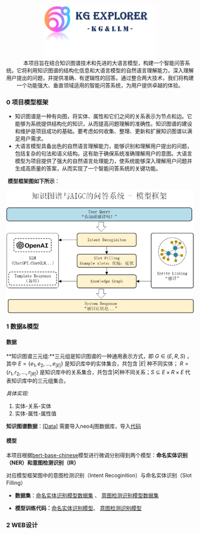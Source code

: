 

<p align="center">
  <br/>
  <img width="300px" src="./asset/logo.png"/>
  <br>&emsp; &emsp; 本项目旨在结合知识图谱技术和先进的大语言模型，构建一个智能问答系统。它将利用知识图谱的结构化信息和大语言模型的自然语言理解能力，深入理解用户提出的问题，并提供准确、有逻辑性的回答。通过整合两大技术，我们将构建一个功能强大、垂直领域适用的智能问答系统，为用户提供卓越的体验。

### 0 项目模型框架

- 知识图谱是一种有向图，将实体、属性和它们之间的关系表示为节点和边。它能够为系统提供结构化的知识，从而提高问题理解的准确性。知识图谱的建设和维护是项目成功的基础。要考虑如何收集、整理、更新和扩展知识图谱以满足用户需求。
- 大语言模型具备出色的自然语言理解能力，能够识别和理解用户提出的问题，包括复杂的句法和语义结构。这有助于确保系统准确理解用户的意图。大语言模型为项目提供了强大的自然语言处理能力，使系统能够深入理解用户问题并生成高质量的答案，从而实现了一个智能问答系统的关键功能。

​	**模型框架图如下所示**：

<img src=".\asset\模型框架.png" width="600px" align="center" />

### 1 数据&模型

#### 数据

**知识图谱三元组:**三元组是知识图谱的一种通用表示方式，即 $G \in (E,R, S)$ ，其中 $E= \{e_1 ,e_2 ,...,e_{|E|} \}$ 是知识库中的实体集合，共包含 $| E |$ 种不同实体； $R= \{r_1 ,r_2 ,...,r_{|R|} \}$ 是知识库中的关系集合，共包含$| R |$种不同关系；$S \subseteq E \times R\times E$ 代表知识库中的三元组集合。

*具体实现:*

1. 实体-关系-实体
2. 实体-属性-属性值

**知识图谱数据**：[[Data]](data/medical/medical.json) 需要导入neo4j图数据库，导入[代码](./build/build_kg)

#### 模型

本项目根据[bert-base-chinese](https://huggingface.co/bert-base-chinese)模型进行微调分别得到两个模型：**命名实体识别（NER）**和**意图检测识别（IR）**

对应模型框架图中的意图检测识别（Intent Recoginition）与命名实体识别（Slot Filling）

- **数据集**：[命名实体识别模型数据集](./data/chinese_biomedical_NER_dataset) 、 [意图检测识别模型数据集](./data/intent-recognition-biomedical)

- **模型训练代码：**[命名实体识别模型](./build/ner_model.py)、 [意图检测识别模型](./build/intent_dection_model.py)

### 2 WEB设计

